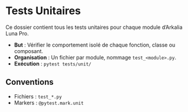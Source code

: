 # Tests Unitaires

Ce dossier contient tous les tests unitaires pour chaque module d’Arkalia Luna Pro.

- **But** : Vérifier le comportement isolé de chaque fonction, classe ou composant.
- **Organisation** : Un fichier par module, nommage `test_<module>.py`.
- **Exécution** : `pytest tests/unit/`

## Conventions
- Fichiers : `test_*.py`
- Markers : `@pytest.mark.unit`
